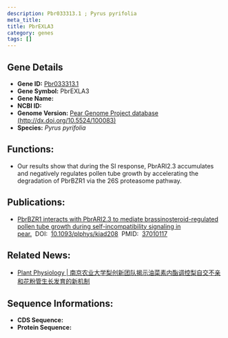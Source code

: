 ```yaml
---
description: Pbr033313.1 ; Pyrus pyrifolia
meta_title:
title: PbrEXLA3
category: genes
tags: []
---
```


## Gene Details
- **Gene ID:**	[Pbr033313.1](https://www.maizegdb.org/gene_center/gene/Pbr033313.1)
- **Gene Symbol:** PbrEXLA3
- **Gene Name:** 
- **NCBI ID:** [](https://www.ncbi.nlm.nih.gov/gene/?term=)
- **Genome Version:** [Pear Genome Project database (http://dx.doi.org/10.5524/100083)]()
- **Species:** *Pyrus pyrifolia*

## Functions:
   - Our results show that during the SI response, PbrARI2.3 accumulates and negatively regulates pollen tube growth by accelerating the degradation of PbrBZR1 via the 26S proteasome pathway.  

## Publications:
   - [PbrBZR1 interacts with PbrARI2.3 to mediate brassinosteroid-regulated pollen tube growth during self-incompatibility signaling in pear.]( https://academic.oup.com/plphys/article/192/3/2356/7100021?login=true)&nbsp;&nbsp;DOI:&nbsp;&nbsp;[10.1093/plphys/kiad208](https://academic.oup.com/plphys/article/192/3/2356/7100021?login=true)&nbsp;&nbsp;PMID:&nbsp;&nbsp;[37010117](https://pubmed.ncbi.nlm.nih.gov/37010117/)

## Related News:
   - [Plant Physiology | 南京农业大学梨创新团队揭示油菜素内酯调控梨自交不亲和花粉管生长发育的新机制](https://mp.weixin.qq.com/s/n1SfJEVYPL8wbJdFVPs4BA)

## Sequence Informations:
- **CDS Sequence:**
- **Protein Sequence:**

